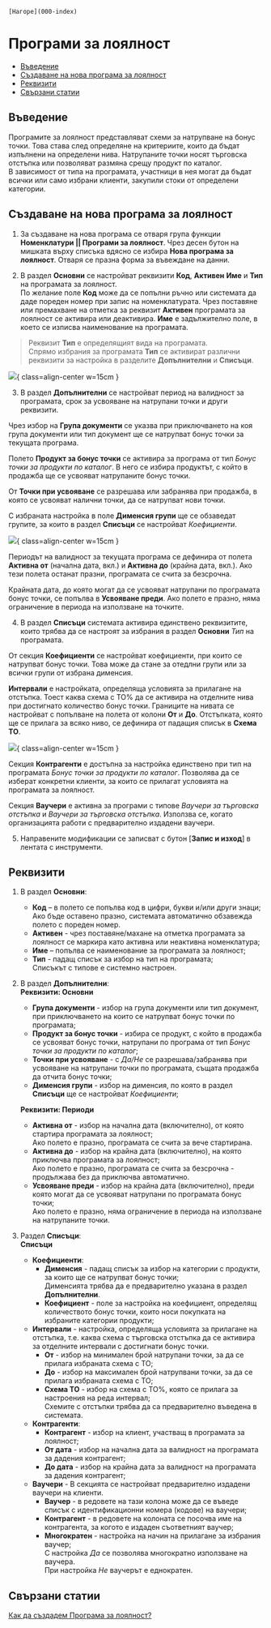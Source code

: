 ```{only} html
[Нагоре](000-index)
```

# **Програми за лоялност**

- [Въведение](#въведение)  
- [Създаване на нова програма за лоялност](#създаване-на-нова-програма-за-лоялност)  
- [Реквизити](#реквизити)  
- [Свързани статии](#свързани-статии)  

## **Въведение**

Програмите за лоялност представляват схеми за натрупване на бонус точки. Това става след определяне на критериите, които да бъдат изпълнени на определени нива. Натрупаните точки носят търговска отстъпка или позволяват размяна срещу продукт по каталог.  
В зависимост от типа на програмата, участници в нея могат да бъдат всички или само избрани клиенти, закупили стоки от определени категории.  

## **Създаване на нова програма за лоялност**

1) За създаване на нова програма се отваря група функции **Номенклатури || Програми за лоялност**. Чрез десен бутон на мишката върху списъка вдясно се избира **Нова програма за лоялност**. Отваря се празна форма за въвеждане на данни.  

2) В раздел **Основни** се настройват реквизити **Код**, **Активен** **Име** и **Тип** на програмата за лоялност.  
По желание поле **Код** може да се попълни ръчно или системата да даде пореден номер при запис на номенклатурата. Чрез поставяне или премахване на отметка за реквизит **Активен** програмата за лоялност се активира или деактивира. **Име** е задължително поле, в което се изписва наименование на програмата.   

> Реквизит **Тип** е определящият вида на програмата.  
> Спрямо избрания за програмата **Тип** се активират различни реквизити за настройка в разделите **Допълнителни** и **Списъци**.  

![](908-loyalty-programs1.png){ class=align-center w=15cm }

3) В раздел **Допълнителни** се настройват период на валидност за програмата, срок за усвояване на натрупани точки и други реквизити.  

Чрез избор на **Група документи** се указва при приключването на коя група документи или тип документ ще се натрупват бонус точки за текущата програма.  

Полето **Продукт за бонус точки** се активира за програма от тип *Бонус точки за продукти по каталог*. В него се избира продуктът, с който  в продажба ще се усвояват натрупаните бонус точки.  

От **Точки при усвояване** се разрешава или забранява при продажба, в която се усвояват налични точки, да се натрупват нови точки.   

С избраната настройка в поле **Дименсия групи** ще се обзаведат групите, за които в раздел **Списъци** се настройват *Коефициенти*.  

![](908-loyalty-programs2.png){ class=align-center w=15cm }

Периодът на валидност за текущата програма се дефинира от полета **Активна от** (начална дата, вкл.) и **Активна до** (крайна дата, вкл.). Ако тези полета останат празни, програмата се счита за безсрочна.   

Крайната дата, до която могат да се усвояват натрупани по програмата бонус точки, се попълва в **Усвояване преди**. Ако полето е празно, няма ограничение в периода на използване на точките.  

4) В раздел **Списъци** системата активира единствено реквизитите, които трябва да се настроят за избрания в раздел **Основни** *Тип* на програмата.  

От секция **Коефициенти** се настройват коефициенти, при които се натрупват бонус точки. Това може да стане за отедлни групи или за всички групи от избрана дименсия.   

**Интервали** е настройката, определяща условията за прилагане на отстъпка. Тоест каква схема с ТО% да се активира на отделните нива при достигнато количество бонус точки. Границите на нивата се настройват с попълване на полета от колони **От** и **До**. Отстъпката, която ще се прилага за всяко ниво, се дефинира от падащия списък в **Схема ТО**.  

![](908-loyalty-programs3.png){ class=align-center w=15cm }

Секция **Контрагенти** е достъпна за настройка единствено при тип на програмата *Бонус точки за продукти по каталог*. Позволява да се изберат конкретни клиенти, за които се прилагат условията на програмата за лоялност.  

Секция **Ваучери** е активна за програми с типове *Ваучери за търговска отстъпка* и *Ваучери за търговска отстъпка*. Използва се, когато организацията работи с предварително издадени ваучери.  

5) Направените модификации се записват с бутон [**Запис и изход**] в лентата с инструменти.   

## **Реквизити**

1) В раздел **Основни**:  
   - **Код** – в полето се попълва код в цифри, букви и/или други знаци;  
   Ако бъде оставено празно, системата автоматично обзавежда полето с пореден номер.  
   - **Активен** - чрез поставяне/махане на отметка програмата за лоялност се маркира като активна или неактивна номенклатура;  
   - **Име** – попълва се наименование за програмата за лоялност;  
   - **Тип** - падащ списък за избор на тип на програмата;  
   Списъкът с типове е системно настроен.  

2) В раздел **Допълнителни**:  
   **Реквизити: Основни**  
   - **Група документи** - избор на група документи или тип документ, при приключването на които се натрупват бонус точки по програмата;  
   - **Продукт за бонус точки** - избира се продукт, с който в продажба се усвояват бонус точки, натрупани по програма от тип *Бонус точки за продукти по каталог*;  
   - **Точки при усвояване** - с *Да/Не* се разрешава/забранява при усвояване на натрупани точки по програмата, същата продажба да отчита бонус точки;  
   - **Дименсия групи** - избор на дименсия, по която в раздел **Списъци** ще се настройват *Коефициенти*;  

   **Реквизити: Периоди**  
   - **Активна от** - избор на начална дата (включително), от която стартира програмата за лоялност;  
   Ако полето е празно, програмата се счита за вече стартирана.  
   - **Активна до** - избор на крайна дата (включително), на която приключва програмата за лоялност;  
   Ако полето е празно, програмата се счита за безсрочна - продължава без да приключва автоматично.  
   - **Усвояване преди** - избор на крайна дата (включително), преди която могат да се усвояват натрупани по програмата бонус точки;  
   Ако полето е празно, няма ограничение в периода на използване на натрупаните точки.  

3) Раздел **Списъци**:  
   **Списъци**  
   - **Коефициенти**:   
        - **Дименсия** - падащ списък за избор на категории с продукти, за които ще се натрупват бонус точки;  
        Дименсията трябва да е предварително указана в раздел **Допълнителни**.  
        - **Коефициент** - поле за настройка на коефициент, определящ количеството бонус точки, които носи покупката на избраните категории продукти;  
   - **Интервали** - настройка, определяща условията за прилагане на отстъпка, т.е. каква схема с търговска отстъпка да се активира за отделните интервали с достигнати бонус точки.
        - **От** - избор на минимален брой натрупани точки, за да се прилага избраната схема с ТО;  
        - **До** - избор на максимален брой натрупвани точки, за да се прилага избраната схема с ТО;  
        - **Схема ТО** - избор на схема с ТО%, която се прилага за настроения на реда интервал;  
        Схемите с отстъпки трябва да са предварително въведена в системата.  
   - **Контрагенти**:  
        - **Контрагент** - избор на клиент, участващ в програмата за лоялност;  
        - **От дата** - избор на начална дата за валидност на програмата за дадения контрагент;  
        - **До дата** - избор на крайна дата за валидност на програмата за дадения контрагент;  
   - **Ваучери** - В секцията се настройват предварително издадени ваучери на клиенти.  
        - **Ваучер** - в редовете на тази колона може да се въведе списък с идентификационни номера (кодове) на ваучери;
        - **Контрагент** - в редовете на колоната се посочва име на контрагента, за когото е издаден съответният ваучер;  
        - **Многократен** - настройка на начин на прилагане за избрания ваучер;  
        С настройка *Да* се позволява многократно използване на ваучера.  
        При настройка *Не* ваучерът е еднократен.  

## **Свързани статии**

[Как да създадем Програма за лоялност?](https://www.unicontsoft.com/cms/node/138)